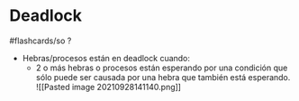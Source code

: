 # Deadlock
#flashcards/so 
?
- Hebras/procesos están en deadlock cuando:
	- 2 o más hebras o procesos están esperando por una condición que sólo puede ser causada por una hebra que también está esperando.
![[Pasted image 20210928141140.png]]
<!--SR:!2021-11-10,3,250-->